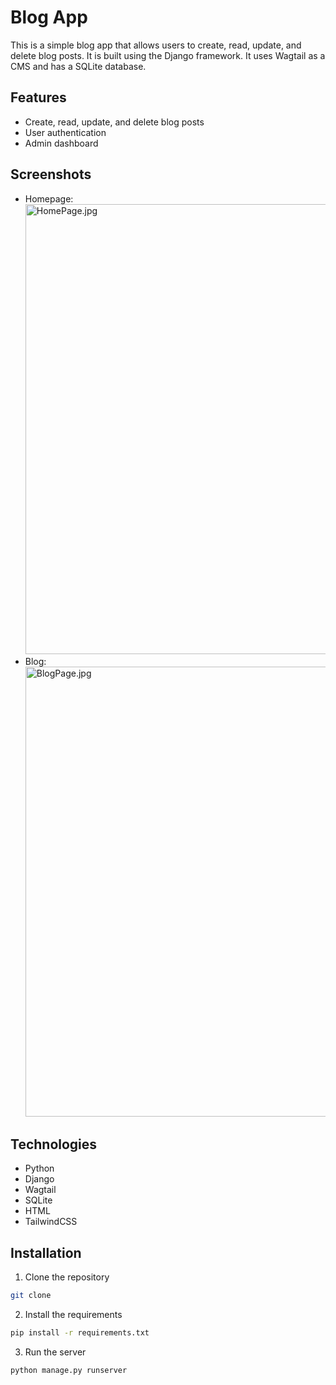 # Blog App

This is a simple blog app that allows users to create, read, update, and delete blog posts. It is built using the Django framework. It uses Wagtail as a CMS and has a SQLite database.

## Features

- Create, read, update, and delete blog posts
- User authentication
- Admin dashboard

## Screenshots

- Homepage:
  <img width="720" alt="HomePage.jpg" src="https://github.com/poornima1904/blogApp/assets/98191343/38c695e9-0a55-4725-8716-4ece2fee2fdb">
- Blog:
  <img width="720" alt="BlogPage.jpg" src="https://github.com/poornima1904/blogApp/assets/98191343/2c0d74c4-b610-4dff-a683-c68c59a87e36">

## Technologies

- Python
- Django
- Wagtail
- SQLite
- HTML
- TailwindCSS

## Installation

1. Clone the repository

```bash
git clone
```

2. Install the requirements

```bash
pip install -r requirements.txt
```

3. Run the server

```bash
python manage.py runserver
```
